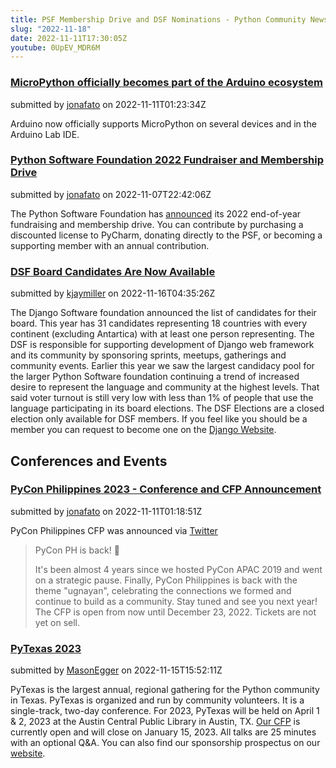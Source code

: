 ```yaml
---
title: PSF Membership Drive and DSF Nominations - Python Community News 2022-11-18
slug: "2022-11-18"
date: 2022-11-11T17:30:05Z
youtube: 0UpEV_MDR6M
---
```



### [MicroPython officially becomes part of the Arduino ecosystem](https://blog.arduino.cc/2022/11/10/micropython-officially-becomes-part-of-the-arduino-ecosystem/)

submitted by [jonafato](https://github.com/jonafato) on 2022-11-11T01:23:34Z

Arduino now officially supports MicroPython on several devices and in the Arduino Lab IDE.


### [Python Software Foundation 2022 Fundraiser and Membership Drive](https://www.python.org/psf/donations/2022-q4-drive/)

submitted by [jonafato](https://github.com/jonafato) on 2022-11-07T22:42:06Z

The Python Software Foundation has [announced](https://pyfound.blogspot.com/2022/11/its-time-for-our-annual-year-end-psf.html) its 2022 end-of-year fundraising and membership drive. You can contribute by purchasing a discounted license to PyCharm, donating directly to the PSF, or becoming a supporting member with an annual contribution.


### [DSF Board Candidates Are Now Available](https://www.djangoproject.com/weblog/2022/nov/15/2023-dsf-board-candidates-list/)

submitted by [kjaymiller](https://github.com/kjaymiller) on 2022-11-16T04:35:26Z

The Django Software foundation announced the list of candidates for their board. This year has 31 candidates representing 18 countries with every continent (excluding Antartica) with at least one person representing.
The DSF is responsible for supporting development of Django web framework and its community by sponsoring sprints, meetups, gatherings and community events.
Earlier this year we saw the largest candidacy pool for the larger Python Software foundation continuing a trend of increased desire to represent the language and community at the highest levels. That said voter turnout is still very low with less than 1% of people that use the language participating in its board elections.
The DSF Elections are a closed election only available for DSF members. If you feel like you should be a member you can request to become one on the [Django Website](https://www.djangoproject.com/foundation/individual-members/).








## Conferences and Events


### [PyCon Philippines 2023 - Conference and CFP Announcement](https://docs.google.com/forms/d/e/1FAIpQLSfabKwOsBpK_JwKVOxB83LrNOexw22Av7aSZl83h_2L4mVyqQ/viewform)

submitted by [jonafato](https://github.com/jonafato) on 2022-11-11T01:18:51Z

PyCon Philippines CFP was announced via [Twitter](https://twitter.com/pythonph/status/1589210994923945985)
> PyCon PH is back! 🎉
>
> It's been almost 4 years since we hosted PyCon APAC 2019 and went on a strategic pause. Finally, PyCon Philippines is back with the theme "ugnayan", celebrating the connections we formed and continue to build as a community. Stay tuned and see you next year!
The CFP is open from now until December 23, 2022.
Tickets are not yet on sell.


### [PyTexas 2023](https://pytexas.org)

submitted by [MasonEgger](https://github.com/MasonEgger) on 2022-11-15T15:52:11Z

PyTexas is the largest annual, regional gathering for the Python community in Texas. PyTexas is organized and run by community volunteers. It is a single-track, two-day conference. For 2023, PyTexas will be held on April 1 & 2, 2023 at the Austin Central Public Library in Austin, TX. [Our CFP](https://pretalx.com/pytexas-2023/
) is currently open and will close on January 15, 2023. All talks are 25 minutes with an optional Q&A. You can also find our sponsorship prospectus on our [website](https://pytexas.org/).
